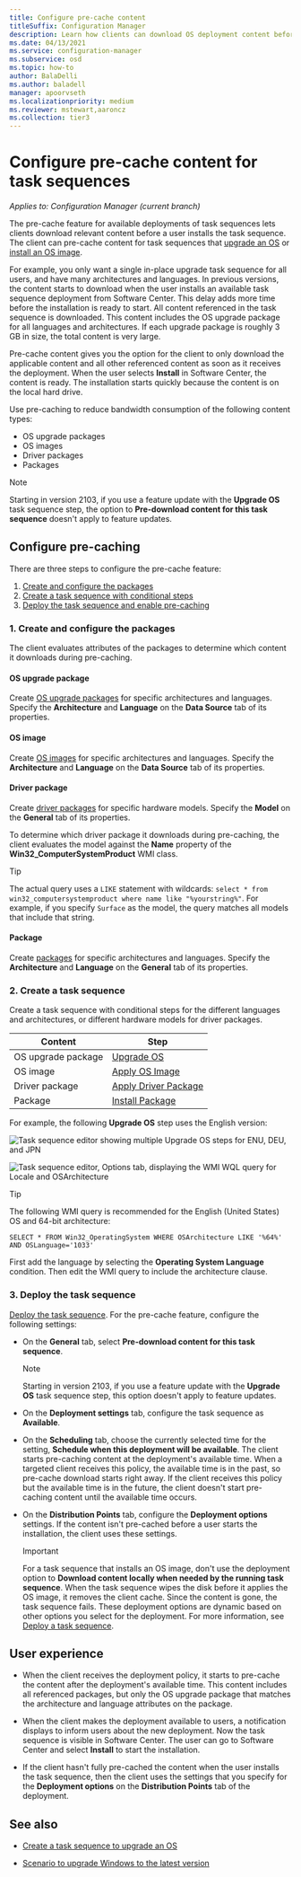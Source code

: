 ```yaml
---
title: Configure pre-cache content
titleSuffix: Configuration Manager
description: Learn how clients can download OS deployment content before a user installs the task sequence.
ms.date: 04/13/2021
ms.service: configuration-manager
ms.subservice: osd
ms.topic: how-to
author: BalaDelli
ms.author: baladell
manager: apoorvseth
ms.localizationpriority: medium
ms.reviewer: mstewart,aaroncz 
ms.collection: tier3
---
```


# Configure pre-cache content for task sequences

*Applies to: Configuration Manager (current branch)*

<!--1021244-->
The pre-cache feature for available deployments of task sequences lets clients download relevant content before a user installs the task sequence. The client can pre-cache content for task sequences that [upgrade an OS](create-a-task-sequence-to-upgrade-an-operating-system.md) or [install an OS image](create-a-task-sequence-to-install-an-operating-system.md).

For example, you only want a single in-place upgrade task sequence for all users, and have many architectures and languages. In previous versions, the content starts to download when the user installs an available task sequence deployment from Software Center. This delay adds more time before the installation is ready to start. All content referenced in the task sequence is downloaded. This content includes the OS upgrade package for all languages and architectures. If each upgrade package is roughly 3 GB in size, the total content is very large.

Pre-cache content gives you the option for the client to only download the applicable content and all other referenced content as soon as it receives the deployment. When the user selects **Install** in Software Center, the content is ready. The installation starts quickly because the content is on the local hard drive.

Use pre-caching to reduce bandwidth consumption of the following content types:<!--4224642-->

- OS upgrade packages
- OS images
- Driver packages
- Packages

> [!NOTE]
> Starting in version 2103, if you use a feature update with the **Upgrade OS** task sequence step, the option to **Pre-download content for this task sequence** doesn't apply to feature updates.<!--3555906-->

## Configure pre-caching

There are three steps to configure the pre-cache feature:

1. [Create and configure the packages](#bkmk_createpkg)
1. [Create a task sequence with conditional steps](#bkmk_createts)
1. [Deploy the task sequence and enable pre-caching](#bkmk_deploy)

### <a name="bkmk_createpkg"></a> 1. Create and configure the packages

The client evaluates attributes of the packages to determine which content it downloads during pre-caching.

#### OS upgrade package

Create [OS upgrade packages](../get-started/manage-operating-system-upgrade-packages.md) for specific architectures and languages. Specify the **Architecture** and **Language** on the **Data Source** tab of its properties.

#### OS image

Create [OS images](../get-started/manage-operating-system-images.md) for specific architectures and languages. Specify the **Architecture** and **Language** on the **Data Source** tab of its properties.

#### Driver package

Create [driver packages](../get-started/manage-drivers.md#driver-packages) for specific hardware models. Specify the **Model** on the **General** tab of its properties.

To determine which driver package it downloads during pre-caching, the client evaluates the model against the **Name** property of the **Win32_ComputerSystemProduct** WMI class.

> [!TIP]
> The actual query uses a `LIKE` statement with wildcards: `select * from win32_computersystemproduct where name like "%yourstring%"`. For example, if you specify `Surface` as the model, the query matches all models that include that string.<!-- 6315551 -->

#### Package

Create [packages](../../apps/deploy-use/packages-and-programs.md) for specific architectures and languages. Specify the **Architecture** and **Language** on the **General** tab of its properties.

### <a name="bkmk_createts"></a> 2. Create a task sequence

Create a task sequence with conditional steps for the different languages and architectures, or different hardware models for driver packages.

|Content|Step|
|---------|---------|
|OS upgrade package|[Upgrade OS](../understand/task-sequence-steps.md#BKMK_UpgradeOS)|
|OS image|[Apply OS Image](../understand/task-sequence-steps.md#BKMK_ApplyOperatingSystemImage)|
|Driver package|[Apply Driver Package](../understand/task-sequence-steps.md#BKMK_ApplyDriverPackage)|
|Package|[Install Package](../understand/task-sequence-steps.md#BKMK_InstallPackage)|

For example, the following **Upgrade OS** step uses the English version:

![Task sequence editor showing multiple Upgrade OS steps for ENU, DEU, and JPN](../media/precacheproperties2.png)

![Task sequence editor, Options tab, displaying the WMI WQL query for Locale and OSArchitecture](../media/precacheoptions2.png)

> [!TIP]
> The following WMI query is recommended for the English (United States) OS and 64-bit architecture:
>
> ```WMI
> SELECT * FROM Win32_OperatingSystem WHERE OSArchitecture LIKE '%64%' AND OSLanguage='1033'
> ```
>
> First add the language by selecting the **Operating System Language** condition. Then edit the WMI query to include the architecture clause.

### <a name="bkmk_deploy"></a> 3. Deploy the task sequence

[Deploy the task sequence](deploy-a-task-sequence.md). For the pre-cache feature, configure the following settings:

- On the **General** tab, select **Pre-download content for this task sequence**.

    > [!NOTE]
    > Starting in version 2103, if you use a feature update with the **Upgrade OS** task sequence step, this option doesn't apply to feature updates.<!--3555906-->

- On the **Deployment settings** tab, configure the task sequence as **Available**.

- On the **Scheduling** tab, choose the currently selected time for the setting, **Schedule when this deployment will be available**. The client starts pre-caching content at the deployment's available time. When a targeted client receives this policy, the available time is in the past, so pre-cache download starts right away. If the client receives this policy but the available time is in the future, the client doesn't start pre-caching content until the available time occurs.

- On the **Distribution Points** tab, configure the **Deployment options** settings. If the content isn't pre-cached before a user starts the installation, the client uses these settings.

    > [!IMPORTANT]
    > For a task sequence that installs an OS image, don't use the deployment option to **Download content locally when needed by the running task sequence**. When the task sequence wipes the disk before it applies the OS image, it removes the client cache. Since the content is gone, the task sequence fails.<!-- SCCMDocs-PR #1338 --> These deployment options are dynamic based on other options you select for the deployment. For more information, see [Deploy a task sequence](deploy-a-task-sequence.md#bkmk_deploy-options).<!-- MEMDocs#328, SCCMDocs#2114 -->

## User experience

- When the client receives the deployment policy, it starts to pre-cache the content after the deployment's available time. This content includes all referenced packages, but only the OS upgrade package that matches the architecture and language attributes on the package.

- When the client makes the deployment available to users, a notification displays to inform users about the new deployment. Now the task sequence is visible in Software Center. The user can go to Software Center and select **Install** to start the installation.

- If the client hasn't fully pre-cached the content when the user installs the task sequence, then the client uses the settings that you specify for the **Deployment options** on the **Distribution Points** tab of the deployment.

## See also

- [Create a task sequence to upgrade an OS](create-a-task-sequence-to-upgrade-an-operating-system.md)

- [Scenario to upgrade Windows to the latest version](upgrade-windows-to-the-latest-version.md)
